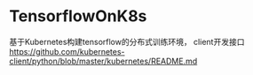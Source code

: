 # TensorflowOnK8s
基于Kubernetes构建tensorflow的分布式训练环境，
client开发接口
https://github.com/kubernetes-client/python/blob/master/kubernetes/README.md

